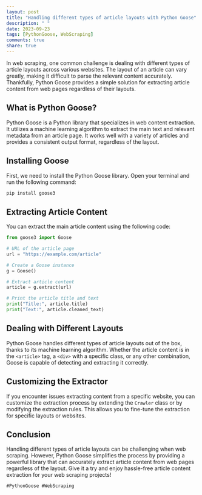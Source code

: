 ```yaml
---
layout: post
title: "Handling different types of article layouts with Python Goose"
description: " "
date: 2023-09-23
tags: [PythonGoose, WebScraping]
comments: true
share: true
---
```


In web scraping, one common challenge is dealing with different types of article layouts across various websites. The layout of an article can vary greatly, making it difficult to parse the relevant content accurately. Thankfully, Python Goose provides a simple solution for extracting article content from web pages regardless of their layouts.

## What is Python Goose?

Python Goose is a Python library that specializes in web content extraction. It utilizes a machine learning algorithm to extract the main text and relevant metadata from an article page. It works well with a variety of articles and provides a consistent output format, regardless of the layout.

## Installing Goose

First, we need to install the Python Goose library. Open your terminal and run the following command:

```bash
pip install goose3
```

## Extracting Article Content

You can extract the main article content using the following code:

```python
from goose3 import Goose

# URL of the article page
url = "https://example.com/article"

# Create a Goose instance
g = Goose()

# Extract article content
article = g.extract(url)

# Print the article title and text
print("Title:", article.title)
print("Text:", article.cleaned_text)
```

## Dealing with Different Layouts

Python Goose handles different types of article layouts out of the box, thanks to its machine learning algorithm. Whether the article content is in the `<article>` tag, a `<div>` with a specific class, or any other combination, Goose is capable of detecting and extracting it correctly.

## Customizing the Extractor

If you encounter issues extracting content from a specific website, you can customize the extraction process by extending the `Crawler` class or by modifying the extraction rules. This allows you to fine-tune the extraction for specific layouts or websites.

## Conclusion

Handling different types of article layouts can be challenging when web scraping. However, Python Goose simplifies the process by providing a powerful library that can accurately extract article content from web pages regardless of the layout. Give it a try and enjoy hassle-free article content extraction for your web scraping projects!

`#PythonGoose #WebScraping`